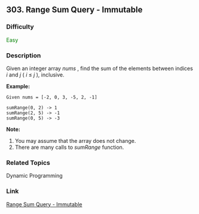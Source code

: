 ## 303. Range Sum Query - Immutable
### Difficulty

 <font color=green>Easy</font>

### Description

Given an integer array _nums_ , find the sum of the elements between indices
_i_ and _j_ ( _i_ ≤ _j_ ), inclusive.

**Example:**  
            Given nums = [-2, 0, 3, -5, 2, -1]        sumRange(0, 2) -> 1    sumRange(2, 5) -> -1    sumRange(0, 5) -> -3    

**Note:**  

  1. You may assume that the array does not change.
  2. There are many calls to _sumRange_ function.


### Related Topics

Dynamic Programming


### Link
[Range Sum Query - Immutable](https://leetcode.com/problems/range-sum-query-immutable)
